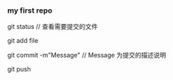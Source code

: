 ### my first repo

git status  // 查看需要提交的文件

git add file

git commit -m"Message" // Message 为提交的描述说明

git push